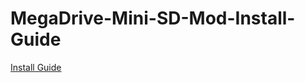 # MegaDrive-Mini-SD-Mod-Install-Guide

[Install Guide](https://github.com/MrJSA/MegaDrive-Mini-SD-Mod-Install-Guide/blob/main/MDMini-SD-Mod-InstallGuide.pdf)
